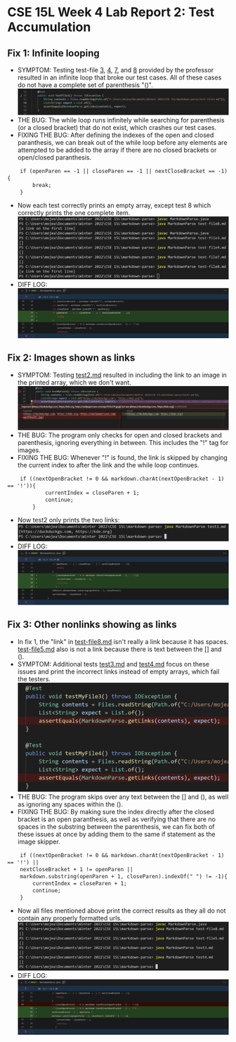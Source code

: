 # CSE 15L Week 4 Lab Report 2: Test Accumulation
## Fix 1: Infinite looping
* SYMPTOM: Testing test-file [3](https://github.com/mojeanmac/markdown-parse/blob/main/test-file3.md), [4](https://github.com/mojeanmac/markdown-parse/blob/main/test-file4.md), [7](https://github.com/mojeanmac/markdown-parse/blob/main/test-file7.md), and [8](https://github.com/mojeanmac/markdown-parse/blob/main/test-file8.md) provided by the professor resulted in an infinite loop that broke our test cases. All of these cases do not have a complete set of parenthesis "()".
![Image](error1.jpg)
* THE BUG: The while loop runs infinitely while searching for parenthesis (or a closed bracket) that do not exist, which crashes our test cases.
* FIXING THE BUG: After defining the indexes of the open and closed paranthesis, we can break out of the while loop before any elements are attempted to be added to the array if there are no closed brackets or open/closed paranthesis.
```
    if (openParen == -1 || closeParen == -1 || nextCloseBracket == -1){
        break;
    }
```
* Now each test correctly prints an empty array, except test 8 which correctly prints the one complete item.
![Image](fix1.jpg)
* DIFF LOG:
![Image](git1.jpg)
## Fix 2: Images shown as links
* SYMPTOM: Testing [test2.md](https://github.com/mojeanmac/markdown-parse/blob/main/test2.md) resulted in including the link to an image in the printed array, which we don't want.
![Image](error2.jpg)
* THE BUG: The program only checks for open and closed brackets and parenthesis, ignoring everything in between. This includes the "!" tag for images.
* FIXING THE BUG: Whenever "!" is found, the link is skipped by changing the current index to after the link and the while loop continues.
```
    if ((nextOpenBracket != 0 && markdown.charAt(nextOpenBracket - 1) == '!')){
            currentIndex = closeParen + 1;
            continue;
        }
```
* Now test2 only prints the two links:
![Image](fix2.jpg)
* DIFF LOG:
![Image](git2.jpg)

## Fix 3: Other nonlinks showing as links
* In fix 1, the "link" in [test-file8.md](https://github.com/mojeanmac/markdown-parse/blob/main/test-file8.md) isn't really a link because it has spaces. [test-file5.md](https://github.com/mojeanmac/markdown-parse/blob/main/test-file5.md) also is not a link because there is text between the [] and ().
* SYMPTOM: Additional tests [test3.md](https://github.com/mojeanmac/markdown-parse/blob/main/test-file3.md) and [test4.md](https://github.com/mojeanmac/markdown-parse/blob/main/test4.md) focus on these issues and print the incorrect links instead of empty arrays, which fail the testers.
![Image](error3.jpg)
* THE BUG: The program skips over any text between the [] and (), as well as ignoring any spaces within the ().
* FIXING THE BUG: By making sure the index directly after the closed bracket is an open paranthesis, as well as verifying that there are no spaces in the substring between the parenthesis, we can fix both of these issues at once by adding them to the same if statement as the image skipper.
```
    if ((nextOpenBracket != 0 && markdown.charAt(nextOpenBracket - 1) == '!') ||
    nextCloseBracket + 1 != openParen ||
    markdown.substring(openParen + 1, closeParen).indexOf(" ") != -1){
        currentIndex = closeParen + 1;
        continue;
    }
```
* Now all files mentioned above print the correct results as they all do not contain any properly formatted urls.
![Image](fix3.jpg)
* DIFF LOG:
![Image](git3.jpg)